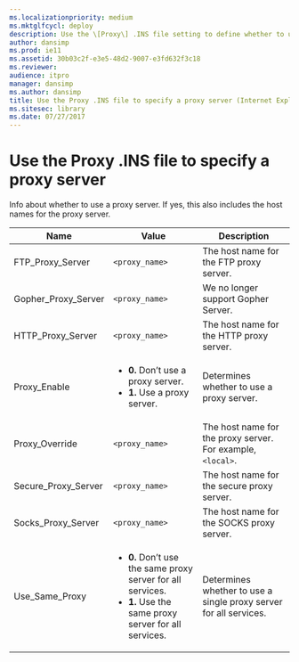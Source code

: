 ```yaml
---
ms.localizationpriority: medium
ms.mktglfcycl: deploy
description: Use the \[Proxy\] .INS file setting to define whether to use a proxy server.
author: dansimp
ms.prod: ie11
ms.assetid: 30b03c2f-e3e5-48d2-9007-e3fd632f3c18
ms.reviewer: 
audience: itpro
manager: dansimp
ms.author: dansimp
title: Use the Proxy .INS file to specify a proxy server (Internet Explorer Administration Kit 11 for IT Pros)
ms.sitesec: library
ms.date: 07/27/2017
---
```



# Use the Proxy .INS file to specify a proxy server
Info about whether to use a proxy server. If yes, this also includes the host names for the proxy server.

|Name |Value |Description |
|-----|------|------------|
|FTP_Proxy_Server |`<proxy_name>` |The host name for the FTP proxy server. |
|Gopher_Proxy_Server |`<proxy_name>` |We no longer support Gopher Server. |
|HTTP_Proxy_Server |`<proxy_name>` |The host name for the HTTP proxy server. |
|Proxy_Enable |<ul><li>**0.** Don’t use a proxy server.</li><li>**1.** Use a proxy server.</li></ul> |Determines whether to use a proxy server. |
|Proxy_Override |`<proxy_name>` |The host name for the proxy server. For example, `<local>`. |
|Secure_Proxy_Server |`<proxy_name>` |The host name for the secure proxy server. |
|Socks_Proxy_Server |`<proxy_name>` |The host name for the SOCKS proxy server. |
|Use_Same_Proxy |<ul><li>**0.** Don’t use the same proxy server for all services.</li><li>**1.** Use the same proxy server for all services.</li></ul> |Determines whether to use a single proxy server for all services. |

